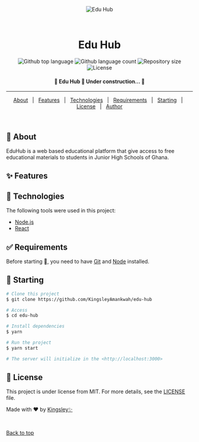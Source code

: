 <div align="center" id="top"> 
  <img src="./.github/app.gif" alt="Edu Hub" />

&#xa0;

  <!-- <a href="https://eduhub.netlify.app">Demo</a> -->
</div>

<h1 align="center">Edu Hub</h1>

<p align="center">
  <img alt="Github top language" src="https://img.shields.io/github/languages/top/KingsleyAmankwah/edu-hub?color=56BEB8">

  <img alt="Github language count" src="https://img.shields.io/github/languages/count/KingsleyAmankwah/edu-hub?color=56BEB8">

  <img alt="Repository size" src="https://img.shields.io/github/repo-size/KingsleyAmankwah/edu-hub?color=56BEB8">

  <img alt="License" src="https://img.shields.io/github/license/KingsleyAmankwah/edu-hub?color=56BEB8">

  <!-- <img alt="Github issues" src="https://img.shields.io/github/issues/KingsleyAmankwah/edu-hub?color=56BEB8" /> -->

  <!-- <img alt="Github forks" src="https://img.shields.io/github/forks/KingsleyAmankwah/edu-hub?color=56BEB8" /> -->

  <!-- <img alt="Github stars" src="https://img.shields.io/github/stars/KingsleyAmankwah/edu-hub?color=56BEB8" /> -->
</p>

<!-- Status -->

 <h4 align="center"> 
	🚧  Edu Hub 🚀 Under construction...  🚧
</h4>

<hr>

<p align="center">
  <a href="#dart-about">About</a> &#xa0; | &#xa0; 
  <a href="#sparkles-features">Features</a> &#xa0; | &#xa0;
  <a href="#rocket-technologies">Technologies</a> &#xa0; | &#xa0;
  <a href="#white_check_mark-requirements">Requirements</a> &#xa0; | &#xa0;
  <a href="#checkered_flag-starting">Starting</a> &#xa0; | &#xa0;
  <a href="#memo-license">License</a> &#xa0; | &#xa0;
  <a href="https://github.com/KingsleyAmankwah" target="_blank">Author</a>
</p>

<br>

## :dart: About

EduHub is a web based educational platform that give access to free educational materials
to students in Junior High Schools of Ghana.

## :sparkles: Features

<!-- :heavy_check_mark: Feature 1;\
:heavy_check_mark: Feature 2;\
:heavy_check_mark: Feature 3; -->

## :rocket: Technologies

The following tools were used in this project:

- [Node.js](https://nodejs.org/en/)
- [React](https://pt-br.reactjs.org/)

## :white_check_mark: Requirements

Before starting :checkered_flag:, you need to have [Git](https://git-scm.com) and [Node](https://nodejs.org/en/) installed.

## :checkered_flag: Starting

```bash
# Clone this project
$ git clone https://github.com/KingsleyAmankwah/edu-hub

# Access
$ cd edu-hub

# Install dependencies
$ yarn

# Run the project
$ yarn start

# The server will initialize in the <http://localhost:3000>
```

## :memo: License

This project is under license from MIT. For more details, see the [LICENSE](LICENSE.md) file.

Made with :heart: by <a href="https://github.com/KingsleyAmankwah" target="_blank">Kingsley✨</a>

&#xa0;

<a href="#top">Back to top</a>
